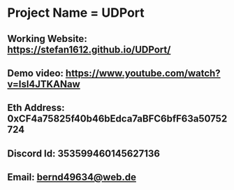 # Project Name = UDPort

## Working Website: https://stefan1612.github.io/UDPort/

## Demo video:  https://www.youtube.com/watch?v=Isl4JTKANaw

## Eth Address: 0xCF4a75825f40b46bEdca7aBFC6bfF63a50752724

## Discord Id: 353599460145627136

## Email: bernd49634@web.de



